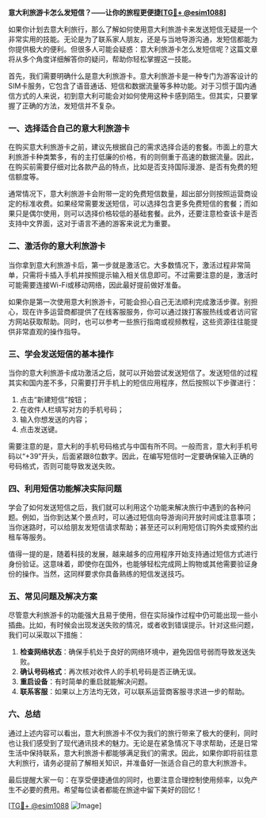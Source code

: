 **意大利旅游卡怎么发短信？——让你的旅程更便捷[[TG💪+ @esim1088](https://t.me/s/esim1088)]**

如果你计划去意大利旅行，那么了解如何使用意大利旅游卡来发送短信无疑是一个非常实用的技能。无论是为了联系家人朋友，还是与当地导游沟通，发短信都能为你提供极大的便利。但很多人可能会疑惑：意大利旅游卡怎么发短信呢？这篇文章将从多个角度详细解答你的疑问，帮助你轻松掌握这一技能。

首先，我们需要明确什么是意大利旅游卡。意大利旅游卡是一种专门为游客设计的SIM卡服务，它包含了语音通话、短信和数据流量等多种功能。对于习惯于国内通信方式的人来说，初到意大利可能会对如何使用这种卡感到陌生。但其实，只要掌握了正确的方法，发短信并不复杂。

### 一、选择适合自己的意大利旅游卡

在购买意大利旅游卡之前，建议先根据自己的需求选择合适的套餐。市面上的意大利旅游卡种类繁多，有的主打低廉的价格，有的则侧重于高速的数据流量。因此，在购买前需要仔细对比各款产品的特点，比如是否支持国际漫游、是否有免费的短信额度等。

通常情况下，意大利旅游卡会附带一定的免费短信数量，超出部分则按照运营商设定的标准收费。如果经常需要发送短信，可以选择包含更多免费短信的套餐；而如果只是偶尔使用，则可以选择价格较低的基础套餐。此外，还要注意检查该卡是否支持中文界面，这对于语言不通的游客来说尤为重要。

### 二、激活你的意大利旅游卡

当你拿到意大利旅游卡后，第一步就是激活它。大多数情况下，激活过程非常简单，只需将卡插入手机并按照提示输入相关信息即可。不过需要注意的是，激活时可能需要连接Wi-Fi或移动网络，因此最好提前做好准备。

如果你是第一次使用意大利旅游卡，可能会担心自己无法顺利完成激活步骤。别担心，现在许多运营商都提供了在线客服服务，你可以通过拨打客服热线或者访问官方网站获取帮助。同时，也可以参考一些旅行指南或视频教程，这些资源往往能提供非常直观的操作指导。

### 三、学会发送短信的基本操作

当你的意大利旅游卡成功激活之后，就可以开始尝试发送短信了。发送短信的过程其实和国内差不多，只需要打开手机上的短信应用程序，然后按照以下步骤进行：

1. 点击“新建短信”按钮；
2. 在收件人栏填写对方的手机号码；
3. 输入你想发送的内容；
4. 点击发送键。

需要注意的是，意大利的手机号码格式与中国有所不同。一般而言，意大利手机号码以“+39”开头，后面紧跟8位数字。因此，在编写短信时一定要确保输入正确的号码格式，否则可能导致发送失败。

### 四、利用短信功能解决实际问题

学会了如何发送短信之后，我们就可以利用这个功能来解决旅行中遇到的各种问题。例如，当你到达某个景点时，可以通过短信向导游询问开放时间或注意事项；当你迷路时，可以给朋友发短信请求帮助；甚至还可以利用短信订购外卖或预约出租车等服务。

值得一提的是，随着科技的发展，越来越多的应用程序开始支持通过短信方式进行身份验证。这意味着，即使你在国外，也能够轻松完成网上购物或其他需要验证身份的操作。当然，这同样要求你具备熟练的短信发送技巧。

### 五、常见问题及解决方案

尽管意大利旅游卡的功能强大且易于使用，但在实际操作过程中仍可能出现一些小插曲。比如，有时候会出现发送失败的情况，或者收到错误提示。针对这些问题，我们可以采取以下措施：

1. **检查网络状态**：确保手机处于良好的网络环境中，避免因信号弱而导致发送失败。
2. **确认号码格式**：再次核对收件人的手机号码是否正确无误。
3. **重启设备**：有时简单的重启就能解决问题。
4. **联系客服**：如果以上方法均无效，可以联系运营商客服寻求进一步的帮助。

### 六、总结

通过上述内容可以看出，意大利旅游卡不仅为我们的旅行带来了极大的便利，同时也让我们感受到了现代通讯技术的魅力。无论是在紧急情况下寻求帮助，还是日常生活中保持联系，意大利旅游卡都能够满足我们的需求。因此，如果你即将前往意大利旅行，请务必提前了解相关知识，并准备好一张适合自己的意大利旅游卡。

最后提醒大家一句：在享受便捷通信的同时，也要注意合理控制使用频率，以免产生不必要的费用。希望每位读者都能在旅途中留下美好的回忆！

[[TG💪+ @esim1088](https://t.me/s/esim1088) ![Image](https://i.postimg.cc/4NQfJmqS/Snipaste-2025-05-13-00-14-12.png)]